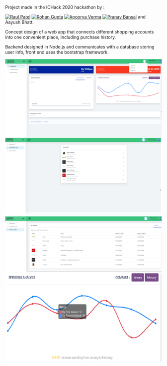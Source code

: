 Project made in the ICHack 2020 hackathon by : 

[<img alt="Raul Patel" width=30 height=30 src="https://github.com/FeLiNa22.png?size=50" />](https://github.com/FeLiNa22)
[<img alt="Rohan Gupta" width=30 height=30 src="https://github.com/guptarohan3112.png?size=50" />](https://github.com/guptarohan3112)
[<img alt="Apoorva Verma"  width=30 height=30 src="https://github.com/vermaapoorva.png?size=50" />](https://github.com/vermaapoorva)
[<img alt="Pranav Bansal"  width=30 height=30 src="https://github.com/prnvbn.png?size=50" />](https://github.com/prnvbn)
and Aayush Bhatt.

Concept design of a web app that connects different shopping accounts into one convenient place, including purchase history.

Backend designed in Node.js and communicates with a database storing user info, front end uses the bootstrap framework.

![dashboard](/img/dashboard.png?raw=true "Dashboard")
![linked_accounts](/img/linked_accounts.png?raw=true "Linked Accounts")
![review_orders](/img/review_orders.png?raw=true "Review Orders")
![spending](/img/spending.png?raw=true "Spending")
